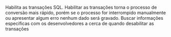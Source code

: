 Habilita as transações SQL. Habilitar as transações torna o processo de conversão mais rápido, porém se o processo for interrompido manualmente ou apresentar algum erro nenhum dado será gravado. Buscar informações especificas com os desenvolvedores a cerca de quando desabilitar as transações